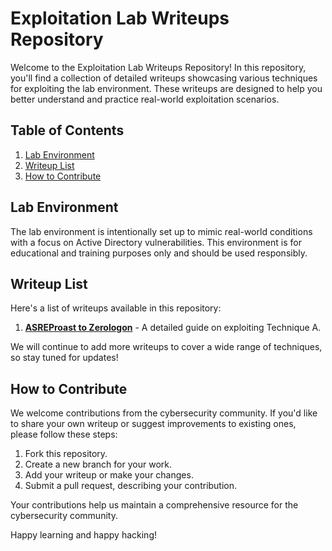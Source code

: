 # Exploitation Lab Writeups Repository

Welcome to the Exploitation Lab Writeups Repository! In this repository, you'll find a collection of detailed writeups showcasing various techniques for exploiting the lab environment. These writeups are designed to help you better understand and practice real-world exploitation scenarios.

## Table of Contents

1. [Lab Environment](#lab-environment)
2. [Writeup List](#writeup-list)
3. [How to Contribute](#how-to-contribute)


## Lab Environment

The lab environment is intentionally set up to mimic real-world conditions with a focus on Active Directory vulnerabilities. This environment is for educational and training purposes only and should be used responsibly.

## Writeup List

Here's a list of writeups available in this repository:

1. [**ASREProast to Zerologon**](writeups/writeup1.md) - A detailed guide on exploiting Technique A.

We will continue to add more writeups to cover a wide range of techniques, so stay tuned for updates!

## How to Contribute

We welcome contributions from the cybersecurity community. If you'd like to share your own writeup or suggest improvements to existing ones, please follow these steps:

1. Fork this repository.
2. Create a new branch for your work.
3. Add your writeup or make your changes.
4. Submit a pull request, describing your contribution.

Your contributions help us maintain a comprehensive resource for the cybersecurity community.

Happy learning and happy hacking!
